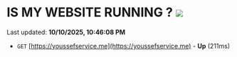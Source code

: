 # IS MY WEBSITE RUNNING ? [![](https://img.shields.io/static/v1?label=Sponsor&message=%E2%9D%A4&logo=GitHub&color=%23fe8e86)](https://github.com/sponsors/Youssef-Lehmam)

Last updated: **10/10/2025, 10:46:08 PM**

- `GET` [https://youssefservice.me](https://youssefservice.me) - **Up** (211ms)
